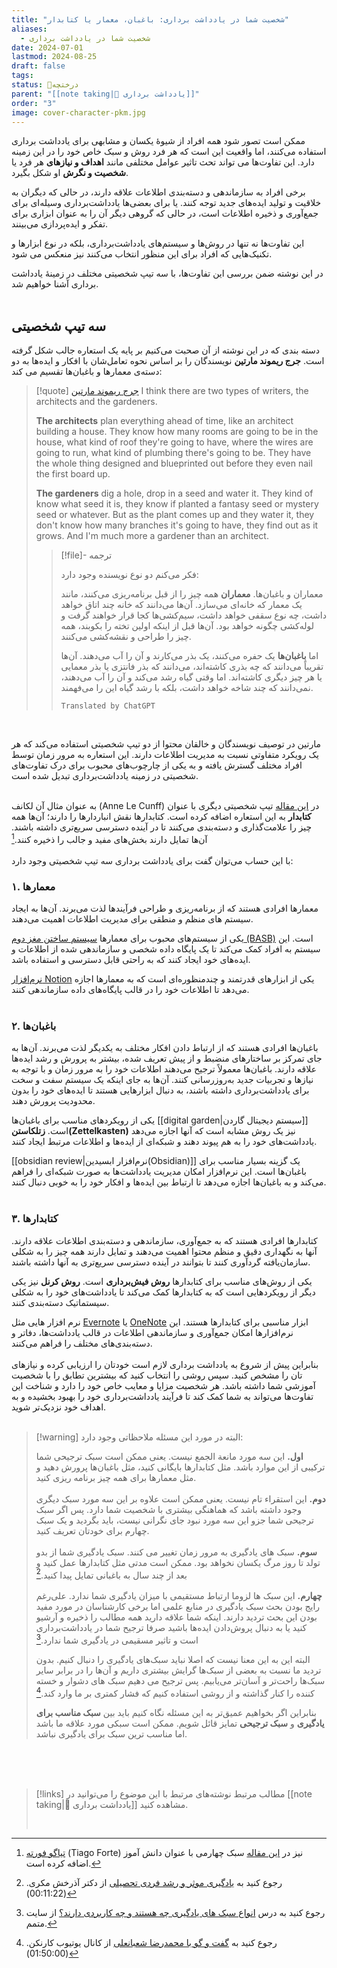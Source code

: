 ```yaml
---
title: "شخصیت شما در یادداشت برداری: باغبان، معمار یا کتابدار"
aliases:
  - شخصیت شما در یادداشت برداری
date: 2024-07-01
lastmod: 2024-08-25
draft: false
tags: 
status: 🌿درختچه
parent: "[[note taking|📝 یادداشت برداری]]"
order: "3"
image: cover-character-pkm.jpg
---
```

ممکن است تصور شود همه افراد از شیوۀ یکسان و مشابهی برای یادداشت برداری استفاده می‌کنند، اما واقعیت این است که هر فرد روش و سبک خاص خود را در این زمینه دارد. این تفاوت‌ها می تواند تحث تاثیر عوامل مختلفی مانند **اهداف و نیازهای** هر فرد یا **شخصیت و نگرش** او شکل بگیرد.

برخی افراد به سازماندهی و دسته‌بندی اطلاعات علاقه دارند، در حالی که دیگران به خلاقیت و تولید ایده‌های جدید توجه کنند. یا برای بعضی‌ها یادداشت‌برداری وسیله‌ای برای جمع‌آوری و ذخیره اطلاعات است، در حالی که گروهی دیگر آن را به عنوان ابزاری برای تفکر و ایده‌پردازی می‌بینند.

این تفاوت‌ها نه تنها در روش‌ها و سیستم‌های یادداشت‌برداری، بلکه در نوع ابزارها و تکنیک‌هایی که افراد برای این منظور انتخاب می‌کنند نیز منعکس می شود.

در این نوشته ضمن بررسی این تفاوت‌ها، با سه تیپ شخصیتی مختلف در زمینۀ یادداشت برداری آشنا خواهیم شد.
<br/><br/>
## سه تیپ شخصیتی

دسته بندی که در این نوشته از آن صحبت می‌کنیم بر پایه یک استعاره جالب شکل گرفته است. **جرج ریموند مارتین** نویسندگان را بر اساس نحوه تعامل‌شان با افکار و ایده‌ها به دو دسته‌ی معمار‌ها و باغبان‌ها تقسیم می کند:

> [!quote] [جرج ریموند مارتین](https://www.goodreads.com/quotes/749309-i-think-there-are-two-types-of-writers-the-architects)
> I think there are two types of writers, the architects and the gardeners.
> 
> **The architects** plan everything ahead of time, like an architect building a house. They know how many rooms are going to be in the house, what kind of roof they're going to have, where the wires are going to run, what kind of plumbing there's going to be. They have the whole thing designed and blueprinted out before they even nail the first board up.
> 
> **The gardeners** dig a hole, drop in a seed and water it. They kind of know what seed it is, they know if planted a fantasy seed or mystery seed or whatever. But as the plant comes up and they water it, they don't know how many branches it's going to have, they find out as it grows. And I'm much more a gardener than an architect.
> 
> > [!file]- ترجمه
> >
> > فکر می‌کنم دو نوع نویسنده وجود دارد:
> > 
> > معماران و باغبان‌ها. **معماران** همه چیز را از قبل برنامه‌ریزی می‌کنند، مانند یک معمار که خانه‌ای می‌سازد. آن‌ها می‌دانند که خانه چند اتاق خواهد داشت، چه نوع سقفی خواهد داشت، سیم‌کشی‌ها کجا قرار خواهند گرفت و لوله‌کشی چگونه خواهد بود. آن‌ها قبل از اینکه اولین تخته را بکوبند، همه چیز را طراحی و نقشه‌کشی می‌کنند.
> > 
> > اما **باغبان‌ها** یک حفره می‌کنند، یک بذر می‌کارند و آن را آب می‌دهند. آن‌ها تقریباً می‌دانند که چه بذری کاشته‌اند، می‌دانند که بذر فانتزی یا بذر معمایی یا هر چیز دیگری کاشته‌اند. اما وقتی گیاه رشد می‌کند و آن را آب می‌دهند، نمی‌دانند که چند شاخه خواهد داشت، بلکه با رشد گیاه این را می‌فهمند.
> > 
> > `Translated by ChatGPT`

<br/>

مارتین در توصیف نویسندگان و خالقان محتوا از دو تیپ شخصیتی استفاده می‌کند که هر یک رویکرد متفاوتی نسبت به مدیریت اطلاعات دارند. این استعاره به مرور زمان توسط افراد مختلف گسترش یافته و به یکی از چارچوب‌های محبوب برای درک تفاوت‌های شخصیتی در زمینه یادداشت‌برداری تبدیل شده است.
<br/><br/>

به عنوان مثال آن لکانف (Anne Le Cunff) در [این مقاله](https://nesslabs.com/how-to-choose-the-right-note-taking-app) تیپ شخصیتی دیگری با عنوان **کتابدار** به این استعاره اضافه کرده است. کتابدارها نقش انباردارها را دارند؛ آن‌ها همه چیز را علامت‌گذاری و دسته‌بندی می‌کنند تا در آینده دسترسی سریع‌تری داشته باشند. آن‌ها تمایل دارند بخش‌های مفید و جالب را ذخیره کنند.[^1]
<br/><br/>
با این حساب می‌توان گفت برای یادداشت برداری سه تیپ شخصیتی وجود دارد:

### ۱. معمارها
معمارها افرادی هستند که از برنامه‌ریزی و طراحی فرآیندها لذت می‌برند. آن‌ها به ایجاد سیستم های منظم و منطقی برای مدیریت اطلاعات اهمیت می‌دهند.

یکی از سیستم‌های محبوب برای معمارها [سیستم ساختن مغز دوم (BASB)](https://workflowy.com/systems/build-a-second-brain/) است. این سیستم به افراد کمک می‌کند تا یک پایگاه داده شخصی و سازماندهی شده از اطلاعات و ایده‌های خود ایجاد کنند که به راحتی قابل دسترسی و استفاده باشد.

[نرم‌افزار Notion](https://www.notion.so/) یکی از ابزارهای قدرتمند و چندمنظوره‌ای است که به معمارها اجازه می‌دهد تا اطلاعات خود را در قالب پایگاه‌های داده سازماندهی کنند.
<br/><br/>
### ۲. باغبان‌ها
باغبان‌ها افرادی هستند که از ارتباط دادن افکار مختلف به یکدیگر لذت می‌برند. آن‌ها به جای تمرکز بر ساختارهای منضبط و از پیش تعریف شده، بیشتر به پرورش و رشد ایده‌ها علاقه دارند. باغبان‌ها معمولاً ترجیح می‌دهند اطلاعات خود را به مرور زمان و با توجه به نیازها و تجربیات جدید به‌روزرسانی کنند. آن‌ها به جای اینکه یک سیستم سفت و سخت برای یادداشت‌برداری داشته باشند، به دنبال ابزارهایی هستند تا ایده‌های خود را بدون محدودیت پرورش دهند.

یکی از رویکردهای مناسب برای باغبان‌ها [[digital garden|سیستم دیجیتال گاردن]] است. **زتلکاستن(Zettelkasten)** نیز یک روش مشابه است که آنها اجازه می‌دهد یادداشت‌های خود را به هم پیوند دهند و شبکه‌ای از ایده‌ها و اطلاعات مرتبط ایجاد کنند.

[[obsidian review|نرم‌افزار ابسیدین(Obsidian)]] یک گزینه بسیار مناسب برای باغبان‌ها است. این نرم‌افزار امکان مدیریت یادداشت‌ها به صورت شبکه‌ای را فراهم می‌کند و به باغبان‌ها اجازه می‌دهد تا ارتباط بین ایده‌ها و افکار خود را به خوبی دنبال کنند.
<br/><br/>
### ۳. کتابدارها
کتابدارها افرادی هستند که به جمع‌آوری، سازماندهی و دسته‌بندی اطلاعات علاقه دارند. آنها به نگهداری دقیق و منظم محتوا اهمیت می‌دهند و تمایل دارند همه چیز را به شکلی سازمان‌یافته گردآوری کنند تا بتوانند در آینده دسترسی سریع‌تری به آنها داشته باشند.

یکی از روش‌های مناسب برای کتابدارها **روش فیش‌برداری** است. **روش کرنل** نیز یکی دیگر از رویکردهایی است که به کتابدارها کمک می‌کند تا یادداشت‌های خود را به شکلی سیستماتیک دسته‌بندی کنند.

نرم افزار هایی مثل [Evernote](https://evernote.com/) یا [OneNote](https://www.onenote.com/) ابزار مناسبی برای کتابدارها هستند. این نرم‌افزارها امکان جمع‌آوری و سازماندهی اطلاعات در قالب یادداشت‌ها، دفاتر و دسته‌بندی‌های مختلف را فراهم می‌کنند.
<br/><br/>
بنابراین پیش از شروع به یادداشت برداری لازم است خودتان را ارزیابی کرده و نیازهای تان را مشخص کنید. سپس روشی را انتخاب کنید که بیشترین تطابق را با شخصیت آموزشی شما داشته باشد. هر شخصیت مزایا و معایب خاص خود را دارد و شناخت این تفاوت‌ها می‌تواند به شما کمک کند تا فرآیند یادداشت‌برداری خود را بهبود بخشیده و به اهداف خود نزدیک‌تر شوید.
<br/><br/>

> [!warning] البته در مورد این مسئله ملاحظاتی وجود دارد:
> 
> **اول.** این سه مورد مانعة الجمع نیست. یعنی ممکن است سبک ترجیحی شما ترکیبی از این موارد باشد. مثل کتابدار‌ها بایگانی کنید، مثل باغبان‌ها پرورش دهید و مثل معمارها برای همه چیز برنامه ریزی کنید.
> <br/><br/>
> **دوم.** این استقراء تام نیست. یعنی ممکن است علاوه بر این سه مورد سبک دیگری وجود داشته باشد که هماهنگی بیشتری با شخصیت شما دارد. پس اگر سبک ترجیحی شما جزو این سه مورد نبود جای نگرانی نیست، باید بگردید و یک سبک چهارم برای خودتان تعریف کنید.
> <br/><br/>
> **سوم.** سبک های یادگیری به مرور زمان تغییر می کنند. سبک یادگیری شما از بدو تولد تا روز مرگ یکسان نخواهد بود. ممکن است مدتی مثل کتابدارها عمل کنید و بعد از چند سال به باغبانی تمایل پیدا کنید.[^2]
> <br/><br/>
> **چهارم.** این سبک ها لزوما ارتباط مستقیمی با میزان یادگیری شما ندارد. علی‌رغم رایج بودن بحث سبک یادگیری در منابع علمی اما برخی کارشناسان در مورد مفید بودن این بحث تردید دارند. اینکه شما علاقه دارید همه مطالب را ذخیره و آرشیو کنید یا به دنبال پروش‌دادن ایده‌ها باشید صرفا ترجیح شما در یادداشت‌برداری است و تاثیر مسقیمی در یادگیری شما ندارد.[^3]
> 
> البته این به این معنا نیست که اصلا نباید سبک‌های یادگیری را دنبال کنیم. بدون تردید ما نسبت به بعضی از سبک‌ها گرایش بیشتری داریم و آن‌ها را در برابر سایر ‌سبک‌ها راحت‌تر و آسان‌تر می‌یابیم. پس ترجیح می دهیم سبک های دشوار و خسته کننده را کنار گذاشته و از روشی استفاده کنیم که فشار کمتری بر ما وارد کند.[^4]
> 
> بنابراین اگر بخواهیم عمیق‌تر به این مسئله نگاه کنیم باید بین **سبک مناسب برای یادگیری** و **سبک ترجیحی** تمایز قائل شویم.  ممکن است سبکی مورد علاقه ما باشد اما مناسب ترین سبک برای یادگیری نباشد.


<br/><br/><br/>

> [!links] مطالب مرتبط
> نوشته‌های مرتبط با این موضوع را می‌توانید در [[note taking|📝 یادداشت برداری]] مشاهده کنید.
> 
> <br/>


[^1]: [تیاگو فورته](https://fortelabs.com/) (Tiago Forte) نیز در [این مقاله](https://fortelabs.com/blog/the-4-notetaking-styles-how-to-choose-a-digital-notes-app-as-your-second-brain/) سبک چهارمی با عنوان دانش آموز اضافه کرده است.
[^2]: رجوع کنید به [یادگیری موثر و رشد فردی تحصیلی](https://www.aparat.com/v/4svaS?t=683)  از دکتر آذرخش مکری. (00:11:22)
[^3]: رجوع کنید به درس [انواع سبک های یادگیری چه هستند و چه کاربردی دارند؟](https://motamem.org/%D8%A7%D9%86%D9%88%D8%A7%D8%B9-%D8%B3%D8%A8%DA%A9-%D9%87%D8%A7%DB%8C-%DB%8C%D8%A7%D8%AF%DA%AF%DB%8C%D8%B1%DB%8C/) از سایت متمم.
[^4]: رجوع کنید به [گفت‌ و گو با محمدرضا شعبانعلی](https://youtu.be/X9JKabtaCuY?si=7twEO14etC-Hjtat&t=6600) از کانال یوتیوب کارنکن. (01:50:00)

